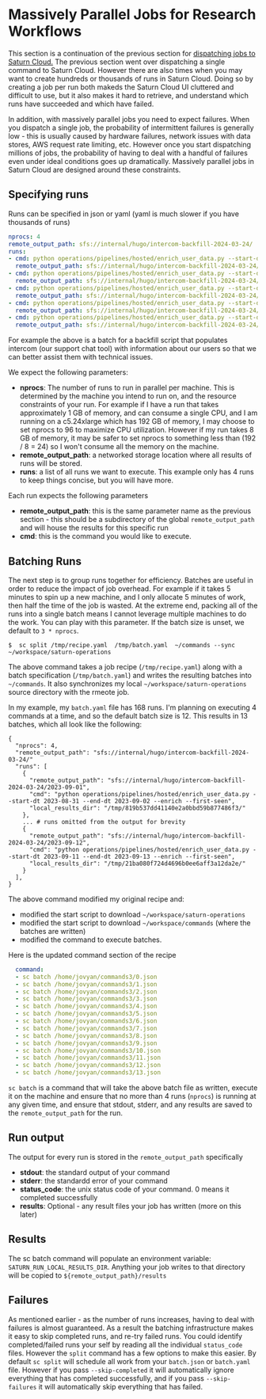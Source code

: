 # Massively Parallel Jobs for Research Workflows

This section is a continuation of the previous section for [dispatching jobs to Saturn Cloud.](/docs) The previous section went over dispatching a single command to Saturn Cloud. However there are also times when you may want to create hundreds or thousands of runs in Saturn Cloud. Doing so by creating a job per run both makeds the Saturn Cloud UI cluttered and difficult to use, but it also makes it hard to retrieve, and understand which runs have succeeded and which have failed.

In addition, with massively parallel jobs you need to expect failures. When you dispatch a single job, the probability of intermittent failures is generally low - this is usually caused by hardware failures, network issues with data stores, AWS request rate limiting, etc. However once you start dispatching millions of jobs, the probability of having to deal with a handful of failures even under ideal conditions goes up dramatically. Massively parallel jobs in Saturn Cloud are designed around these constraints.

## Specifying runs

Runs can be specified in json or yaml (yaml is much slower if you have thousands of runs)

```yaml
nprocs: 4
remote_output_path: sfs://internal/hugo/intercom-backfill-2024-03-24/
runs:
- cmd: python operations/pipelines/hosted/enrich_user_data.py --start-dt 2023-12-31 --end-dt 2024-01-02 --enrich --first-seen
  remote_output_path: sfs://internal/hugo/intercom-backfill-2024-03-24/2024-01-01
- cmd: python operations/pipelines/hosted/enrich_user_data.py --start-dt 2024-01-01 --end-dt 2024-01-03 --enrich --first-seen
  remote_output_path: sfs://internal/hugo/intercom-backfill-2024-03-24/2024-01-02
- cmd: python operations/pipelines/hosted/enrich_user_data.py --start-dt 2024-01-02 --end-dt 2024-01-04 --enrich --first-seen
  remote_output_path: sfs://internal/hugo/intercom-backfill-2024-03-24/2024-01-03
- cmd: python operations/pipelines/hosted/enrich_user_data.py --start-dt 2024-01-03 --end-dt 2024-01-05 --enrich --first-seen
  remote_output_path: sfs://internal/hugo/intercom-backfill-2024-03-24/2024-01-04
- cmd: python operations/pipelines/hosted/enrich_user_data.py --start-dt 2024-01-04 --end-dt 2024-01-06 --enrich --first-seen
  remote_output_path: sfs://internal/hugo/intercom-backfill-2024-03-24/2024-01-05
```

For example the above is a batch for a backfill script that populates intercom (our support chat tool) with information about our users so that we can better assist them with technical issues.

We expect the following parameters:

- **nprocs**: The number of runs to run in parallel per machine. This is determined by the machine you intend to run on, and the resource constraints of your run. For example if I have a run that takes approximately 1 GB of memory, and can consume a single CPU, and I am running on a c5.24xlarge which has 192 GB of memory, I may choose to set nprocs to 96 to maximize CPU utilization. However if my run takes 8 GB of memory, it may be safer to set nprocs to something less than (192 / 8 = 24) so I won't consume all the memory on the machine.
- **remote_output_path**: a networked storage location where all results of runs will be stored.
- **runs**: a list of all runs we want to execute. This example only has 4 runs to keep things concise, but you will have more.

Each run expects the following parameters

- **remote_output_path**: this is the same parameter name as the previous section - this should be a subdirectory of the global `remote_output_path` and will house the results for this specific run
- **cmd**: this is the command you would like to execute.


## Batching Runs

The next step is to group runs together for efficiency. Batches are useful in order to reduce the impact of job overhead. For example if it takes 5 minutes to spin up a new machine, and I only allocate 5 minutes of work, then half the time of the job is wasted. At the extreme end, packing all of the runs into a single batch means I cannot leverage multiple machines to do the work. You can play with this parameter. If the batch size is unset, we default to `3 * nprocs`.

```
$  sc split /tmp/recipe.yaml  /tmp/batch.yaml  ~/commands --sync ~/workspace/saturn-operations
```

The above command takes a job recipe (`/tmp/recipe.yaml`) along with a batch specification (`/tmp/batch.yaml`) and writes the resulting batches into `~/commands`. It also synchronizes my local `~/workspace/saturn-operations` source directory with the rmeote job.

In my example, my `batch.yaml` file has 168 runs. I'm planning on executing 4 commands at a time, and so the default batch size is 12. This results in 13 batches, which all look like the following:


```
{
  "nprocs": 4,
  "remote_output_path": "sfs://internal/hugo/intercom-backfill-2024-03-24/"
  "runs": [
    {
      "remote_output_path": "sfs://internal/hugo/intercom-backfill-2024-03-24/2023-09-01",
      "cmd": "python operations/pipelines/hosted/enrich_user_data.py --start-dt 2023-08-31 --end-dt 2023-09-02 --enrich --first-seen",
      "local_results_dir": "/tmp/819b537dd41140e2a0bbd59b877486f3/"
    },
    ... # runs omitted from the output for brevity
    {
      "remote_output_path": "sfs://internal/hugo/intercom-backfill-2024-03-24/2023-09-12",
      "cmd": "python operations/pipelines/hosted/enrich_user_data.py --start-dt 2023-09-11 --end-dt 2023-09-13 --enrich --first-seen",
      "local_results_dir": "/tmp/21ba080f724d4696b0ee6aff3a12da2e/"
    }
  ],
}
```

The above command modified my original recipe and:
- modified the start script to download `~/workspace/saturn-operations`
- modified the start script to download `~/workspace/commands` (where the batches are written)
- modified the command to execute batches.

Here is the updated command section of the recipe

```yaml
  command:
  - sc batch /home/jovyan/commands3/0.json
  - sc batch /home/jovyan/commands3/1.json
  - sc batch /home/jovyan/commands3/2.json
  - sc batch /home/jovyan/commands3/3.json
  - sc batch /home/jovyan/commands3/4.json
  - sc batch /home/jovyan/commands3/5.json
  - sc batch /home/jovyan/commands3/6.json
  - sc batch /home/jovyan/commands3/7.json
  - sc batch /home/jovyan/commands3/8.json
  - sc batch /home/jovyan/commands3/9.json
  - sc batch /home/jovyan/commands3/10.json
  - sc batch /home/jovyan/commands3/11.json
  - sc batch /home/jovyan/commands3/12.json
  - sc batch /home/jovyan/commands3/13.json
```

`sc batch` is a command that will take the above batch file as written, execute it on the machine and ensure that no more than 4 runs (`nprocs`) is running at any given time, and ensure that stdout, stderr, and any results are saved to the `remote_output_path` for the run.

## Run output

The output for every run is stored in the `remote_output_path` specifically

- **stdout**: the standard output of your command
- **stderr**: the standardd error of your command
- **status_code**: the unix status code of your command. 0 means it completed successfully
- **results**: Optional - any result files your job has written (more on this later)


## Results

The sc batch command will populate an environment variable: `SATURN_RUN_LOCAL_RESULTS_DIR`. Anything your job writes to that directory will be copied to `${remote_output_path}/results`


## Failures

As mentioned earlier - as the number of runs increases, having to deal with failures is almost guaranteed. As a result the batching infrastructure makes it easy to skip completed runs, and re-try failed runs. You could identify completed/failed runs your self by reading all the individual `status_code` files. However the `split` command has a few options to make this easier. By default `sc split` will schedule all work from your `batch.json` or `batch.yaml` file. However if you pass `--skip-completed` it will automatically ignore everything that has completed successfully, and if you pass `--skip-failures` it will automatically skip everything that has failed.
